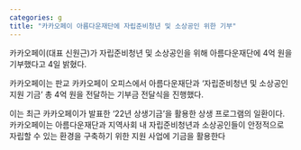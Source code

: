 ```yaml
---
categories: g
title: "카카오페이 아름다운재단에 자립준비청년 및 소상공인 위한 기부"
---
```







카카오페이(대표 신원근)가 자립준비청년 및 소상공인을 위해 아름다운재단에 4억 원을 기부했다고 4일 밝혔다.

카카오페이는 판교 카카오페이 오피스에서 아름다운재단과 &lsquo;자립준비청년 및 소상공인 지원 기금&rsquo; 총 4억 원을 전달하는 기부금 전달식을 진행했다.

이는 최근 카카오페이가 발표한 &lsquo;22년 상생기금&rsquo;을 활용한 상생 프로그램의 일환이다. 카카오페이는 아름다운재단과 지역사회 내 자립준비청년과 소상공인들이 안정적으로 자립할 수 있는 환경을 구축하기 위한 지원 사업에 기금을 활용한다